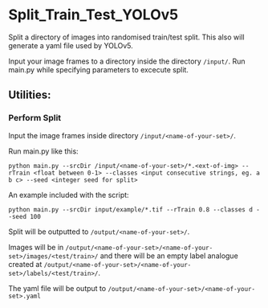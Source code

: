 # Split_Train_Test_YOLOv5

Split a directory of images into randomised train/test split. This also will generate a yaml file used by YOLOv5.

Input your image frames to a directory inside the directory `/input/`. Run main.py while specifying parameters to excecute split.

## Utilities:

### Perform Split
    
Input the image frames inside directory `/input/<name-of-your-set>/`.

Run main.py like this:


```
python main.py --srcDir /input/<name-of-your-set>/*.<ext-of-img> --rTrain <float between 0-1> --classes <input consecutive strings, eg. a b c> --seed <integer seed for split>
```

An example included with the script:
    
```
python main.py --srcDir input/example/*.tif --rTrain 0.8 --classes d --seed 100
```
    
Split will be outputted to `/output/<name-of-your-set>/`.

Images will be in `/output/<name-of-your-set>/<name-of-your-set>/images/<test/train>/` and there will be an empty label analogue created at `/output/<name-of-your-set>/<name-of-your-set>/labels/<test/train>/`.

The yaml file will be output to `/output/<name-of-your-set>/<name-of-your-set>.yaml`
